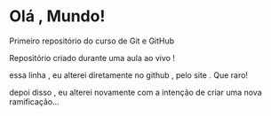 # Olá , Mundo!
Primeiro repositório do curso de Git e GitHub

Repositório criado durante uma aula ao vivo !

essa linha , eu alterei diretamente no github , pelo site . Que raro!

 depoi disso , eu alterei novamente com a intenção de criar uma nova ramificação...
